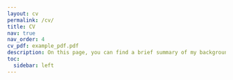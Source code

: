 ```yaml
---
layout: cv
permalink: /cv/
title: CV
nav: true
nav_order: 4
cv_pdf: example_pdf.pdf
description: On this page, you can find a brief summary of my background.
toc:
  sidebar: left
---
```

